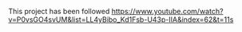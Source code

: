 This project has been followed https://www.youtube.com/watch?v=P0vsGO4svUM&list=LL4yBibo_Kd1Fsb-U43p-IIA&index=62&t=11s
